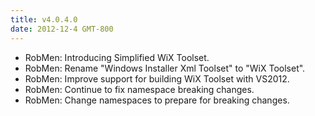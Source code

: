 ```yaml
---
title: v4.0.4.0
date: 2012-12-4 GMT-800
---
```


* RobMen: Introducing Simplified WiX Toolset.
* RobMen: Rename "Windows Installer Xml Toolset" to "WiX Toolset".
* RobMen: Improve support for building WiX Toolset with VS2012.
* RobMen: Continue to fix namespace breaking changes.
* RobMen: Change namespaces to prepare for breaking changes.
